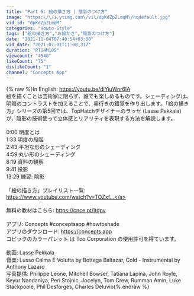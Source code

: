 ```yaml
---
title: "Part 5: 絵の描き方 | 陰影のつけ方"
image: "https:\/\/i.ytimg.com\/vi\/dpKdZp2LmqM\/hqdefault.jpg"
vid_id: "dpKdZp2LmqM"
categories: "Howto-Style"
tags: ["絵の描き方","お絵かき","陰影のつけ方"]
date: "2021-11-04T07:40:54+03:00"
vid_date: "2021-07-01T11:00:31Z"
duration: "PT14M10S"
viewcount: "4548"
likeCount: "75"
dislikeCount: "1"
channel: "Concepts App"
---
```

{% raw %}In English: <a rel="nofollow" target="blank" href="https://youtu.be/diYiuWnr6lA">https://youtu.be/diYiuWnr6lA</a><br />絵を描くことは芸術家に限らず、誰でも楽しめるものです。シェーディングは、明暗のコントラストを加えることで、奥行きの錯覚を作り出します。「絵の描き方」シリーズの第5回では、TopHatchデザイナーのラッセ (Lasse Pekkala) が、陰影の技術使って立体感とリアリティを表現する方法を解説します。<br /><br />0:00 明度とは<br />1:33 明度の段階<br />2:43 平坦な形のシェーディング<br />4:59 丸い形のシェーディング<br />8:19 資料の観察<br />9:41 投影<br />13:29 練習: 陰影<br /><br />「絵の描き方」プレイリスト一覧:<br /><a rel="nofollow" target="blank" href="https://www.youtube.com/watch?v=TOZxf...">https://www.youtube.com/watch?v=TOZxf...</a><br /><br />無料の教材はこちら: <a rel="nofollow" target="blank" href="https://cnce.pt/ltdpv">https://cnce.pt/ltdpv</a><br /><br />アプリ: Concepts #conceptsapp #howtoshade<br />アプリのダウンロード: <a rel="nofollow" target="blank" href="https://concepts.app">https://concepts.app</a><br />コピックのカラーパレット は Too Corporation の使用許可を得ています。<br /><br />動画: Lasse Pekkala<br />音楽: Lusso Calma E Volutta by Bottega Baltazar, Cold - Instrumental by Anthony Lazaro<br />写真提供: Philippe Leone, Mitchell Bowser, Tatiana Lapina, John Royle, Keyur Nandaniya, Peri Stojnic, Jocelyn, Tom Crew, Rumman Amin, Luke Stackpoole, Phil Desforges, Charles Deluvio{% endraw %}
